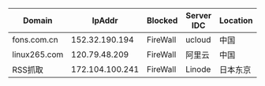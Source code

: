 
| Domain | IpAddr | Blocked | Server IDC | Location |
| --- | --- | --- | --- | --- |
| fons.com.cn |  152.32.190.194 | FireWall | ucloud | 中国 |
| linux265.com | 120.79.48.209  | FireWall | 阿里云 | 中国 |
| RSS抓取 | 172.104.100.241  | FireWall | Linode | 日本东京 |
